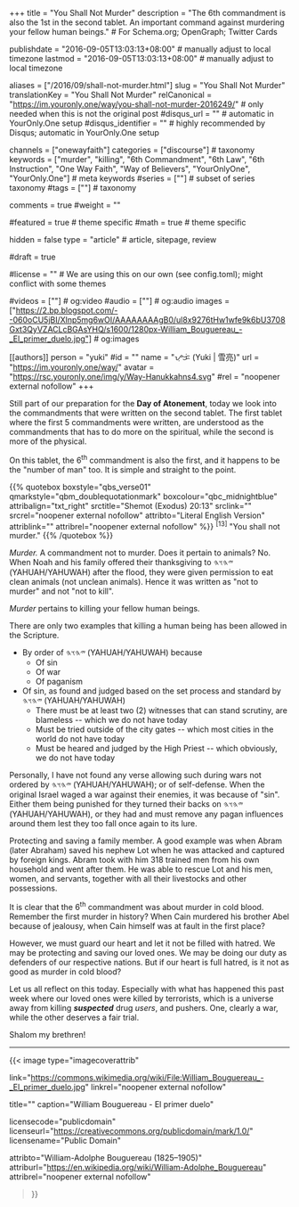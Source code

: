 +++
title = "You Shall Not Murder"
description = "The 6th commandment is also the 1st in the second tablet. An important command against murdering your fellow human beings."  # For Schema.org; OpenGraph; Twitter Cards

publishdate = "2016-09-05T13:03:13+08:00"                          # manually adjust to local timezone
lastmod = "2016-09-05T13:03:13+08:00"                          # manually adjust to local timezone

aliases = ["/2016/09/shall-not-murder.html"]
slug = "You Shall Not Murder"
translationKey = "You Shall Not Murder"
relCanonical = "https://im.youronly.one/way/you-shall-not-murder-2016249/"                           # only needed when this is not the original post
#disqus_url = ""                                                    # automatic in YourOnly.One setup
#disqus_identifier = ""                                             # highly recommended by Disqus; automatic in YourOnly.One setup

channels = ["onewayfaith"]
categories = ["discourse"]                           # taxonomy
keywords = ["murder", "killing", "6th Commandment", "6th Law", "6th Instruction", "One Way Faith", "Way of Believers", "YourOnlyOne", "YourOnly.One"]                             # meta keywords
#series = [""]                               # subset of series taxonomy
#tags = [""]                                 # taxonomy

comments = true
#weight = ""

#featured = true                              # theme specific
#math = true                                  # theme specific

hidden = false
type = "article"                                                           # article, sitepage, review

#draft = true

#license = ""                                 # We are using this on our own (see config.toml); might conflict with some themes

#videos = [""]                                # og:video
#audio = [""]                                 # og:audio
images = ["https://2.bp.blogspot.com/--060oCU5jBI/Xlnp5mg6wOI/AAAAAAAAgB0/ul8x9276tHw1wfe9k6bU3708Gxt3QyVZACLcBGAsYHQ/s1600/1280px-William_Bouguereau_-_El_primer_duelo.jpg"]    # og:images

[[authors]]
person = "yuki"
#id = ""
name = "ᜌᜓᜃᜒ (Yuki | 雪亮)"
url = "https://im.youronly.one/way/"
avatar = "https://rsc.youronly.one/img/y/Way-Hanukkahns4.svg"
#rel = "noopener external nofollow"
+++

Still part of our preparation for the **Day of Atonement**, today we look into the commandments that were written on the second tablet. The first tablet where the first 5 commandments were written, are understood as the commandments that has to do more on the spiritual, while the second is more of the physical.

On this tablet, the 6<sup>th</sup> commandment is also the first, and it happens to be the "number of man" too. It is simple and straight to the point.

<!--more-->

{{% quotebox boxstyle="qbs_verse01" qmarkstyle="qbm_doublequotationmark" boxcolour="qbc_midnightblue" attribalign="txt_right" srctitle="Shemot (Exodus) 20:13" srclink="" srcrel="noopener external nofollow" attribto="Literal English Version" attriblink="" attribrel="noopener external nofollow" %}}
<sup>[13]</sup> "You shall not murder."
{{% /quotebox %}}

*Murder.* A commandment not to murder. Does it pertain to animals? No. When Noah and his family offered their thanksgiving to <bdi dir="rtl" lang="hbo-Hebr">𐤉𐤄𐤅𐤄</bdi> (YAHUAH/YAHUWAH) after the flood, they were given permission to eat clean animals (not unclean animals). Hence it was written as "not to murder" and not "not to kill".

*Murder* pertains to killing your fellow human beings.

There are only two examples that killing a human being has been allowed in the Scripture.
<ul class="custom_liststyle checkmark list-red">
  <li>By order of <bdi dir="rtl" lang="hbo-Hebr">𐤉𐤄𐤅𐤄</bdi> (YAHUAH/YAHUWAH) because
    <ul class="custom_liststyle omark-black list-red">
      <li>Of sin</li>
      <li>Of war</li>
      <li>Of paganism</li>
    </ul>
  </li>
  <li>Of sin, as found and judged based on the set process and standard by <bdi dir="rtl" lang="hbo-Hebr">𐤉𐤄𐤅𐤄</bdi> (YAHUAH/YAHUWAH)
    <ul class="custom_liststyle checkmark-heavy list-green">
      <li>There must be at least two (2) witnesses that can stand scrutiny, are blameless -- which we do not have today</li>
      <li>Must be tried outside of the city gates -- which most cities in the world do not have today</li>
      <li>Must be heared and judged by the High Priest -- which obviously, we do not have today</li>
    </ul>
  </li>
</ul>

Personally, I have not found any verse allowing such during wars not ordered by <bdi dir="rtl" lang="hbo-Hebr">𐤉𐤄𐤅𐤄</bdi> (YAHUAH/YAHUWAH); or of self-defense. When the original Israel waged a war against their enemies, it was because of "sin". Either them being punished for they turned their backs on <bdi dir="rtl" lang="hbo-Hebr">𐤉𐤄𐤅𐤄</bdi> (YAHUAH/YAHUWAH), or they had and must remove any pagan influences around them lest they too fall once again to its lure.

Protecting and saving a family member. A good example was when Abram (later Abraham) saved his nephew Lot when he was attacked and captured by foreign kings. Abram took with him 318 trained men from his own household and went after them. He was able to rescue Lot and his men, women, and servants, together with all their livestocks and other possessions.

It is clear that the 6<sup>th</sup> commandment was about murder in cold blood. Remember the first murder in history? When Cain murdered his brother Abel because of jealousy, when Cain himself was at fault in the first place?

However, we must guard our heart and let it not be filled with hatred. We may be protecting and saving our loved ones. We may be doing our duty as defenders of our respective nations. But if our heart is full hatred, is it not as good as murder in cold blood?

Let us all reflect on this today. Especially with what has happened this past week where our loved ones were killed by terrorists, which is a universe away from killing ***suspected*** drug *users*, and pushers. One, clearly a war, while the other deserves a fair trial.

Shalom my brethren!

---

{{< image
  type="imagecoverattrib"

  link="https://commons.wikimedia.org/wiki/File:William_Bouguereau_-_El_primer_duelo.jpg"
  linkrel="noopener external nofollow"

  title=""
  caption="William Bouguereau - El primer duelo"

  licensecode="publicdomain"
  licenseurl="https://creativecommons.org/publicdomain/mark/1.0/"
  licensename="Public Domain"

  attribto="William-Adolphe Bouguereau (1825–1905)"
  attriburl="https://en.wikipedia.org/wiki/William-Adolphe_Bouguereau"
  attribrel="noopener external nofollow"
>}}
